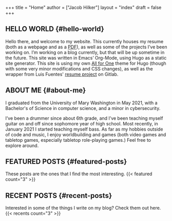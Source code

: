 +++
title = "Home"
author = ["Jacob Hilker"]
layout = "index"
draft = false
+++

## HELLO WORLD {#hello-world}

Hello there, and welcome to my website. This currently houses my resume (both as a webpage and as a [PDF](/uploads/Jacob_Hilker_resume.pdf)), as well as some of the projects I’ve been working on. I’m working on a blog currently, but that will be up sometime in the future. This site was written in Emacs’ Org-Mode, using Hugo as a static site generator. This site is using my own [All for One](https://github.com/jhilker1/hugo-all-for-one) theme for Hugo (though with some very minor modifications and CSS changes), as well as the wrapper from Luis Fuentes' [resume project](https://gitlab.com/luisfuentes/resume/) on Gitlab.


## ABOUT ME {#about-me}

I graduated from the University of Mary Washington in May 2021, with a Bachelor's of Science in computer science, and a minor in cybersecurity.

I’ve been a drummer since about 6th grade, and I’ve been teaching myself guitar on and off since sophomore year of high school. Most recently, in January 2021 I started teaching myself bass. As far as my hobbies outside of code and music, I enjoy worldbuilding and games (both video games and tabletop games, especially tabletop role-playing games.) Feel free to explore around.


## FEATURED POSTS {#featured-posts}

These posts are the ones that I find the most interesting.
{{< featured count="3" >}}


## RECENT POSTS {#recent-posts}

Interested in some of the things I write on my blog? Check them out here.
{{< recents count="3" >}}